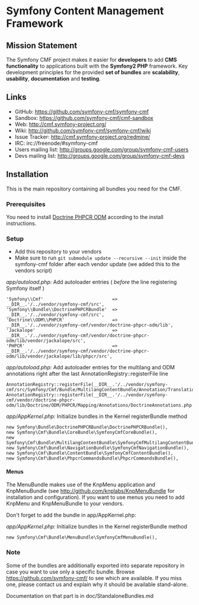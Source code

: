 # Symfony Content Management Framework

## Mission Statement

The Symfony CMF project makes it easier for **developers** to add **CMS functionality** to applications built with the **Symfony2 PHP** framework. Key development principles for the provided **set of bundles** are **scalability**, **usability**, **documentation** and **testing**.


## Links

- GitHub: <https://github.com/symfony-cmf/symfony-cmf>
- Sandbox: <https://github.com/symfony-cmf/cmf-sandbox>
- Web: <http://cmf.symfony-project.org/>
- Wiki: <http://github.com/symfony-cmf/symfony-cmf/wiki>
- Issue Tracker: <http://cmf.symfony-project.org/redmine/>
- IRC: irc://freenode/#symfony-cmf
- Users mailing list: <http://groups.google.com/group/symfony-cmf-users>
- Devs mailing list: <http://groups.google.com/group/symfony-cmf-devs>


## Installation

This is the main repository containing all bundles you need for the CMF.

### Prerequisites

You need to install [Doctrine PHPCR ODM](http://github.com/doctrine/phpcr-odm) according to the install instructions.

### Setup

* Add this repository to your vendors
* Make sure to run ```git submodule update --recursive --init``` inside the symfony-cmf folder after each vendor update (we added this to the vendors script)

*app/autoload.php:* Add autoloader entries ( *before* the line registering Symfony itself )

    'Symfony\\Cmf'                          => __DIR__.'/../vendor/symfony-cmf/src',
    'Symfony\\Bundle\\DoctrinePHPCRBundle'  => __DIR__.'/../vendor/symfony-cmf/src',
    'Doctrine\\ODM\\PHPCR'                  => __DIR__.'/../vendor/symfony-cmf/vendor/doctrine-phpcr-odm/lib',
    'Jackalope'                             => __DIR__.'/../vendor/symfony-cmf/vendor/doctrine-phpcr-odm/lib/vendor/jackalope/src',
    'PHPCR'                                 => __DIR__.'/../vendor/symfony-cmf/vendor/doctrine-phpcr-odm/lib/vendor/jackalope/lib/phpcr/src',


*app/autoload.php:* Add autoloader entries for the multilang and ODM annotations right after the last AnnotationRegistry::registerFile line

    AnnotationRegistry::registerFile(__DIR__.'/../vendor/symfony-cmf/src/Symfony/Cmf/Bundle/MultilangContentBundle/Annotation/TranslationAnnotations.php');
    AnnotationRegistry::registerFile(__DIR__.'/../vendor/symfony-cmf/vendor/doctrine-phpcr-odm/lib/Doctrine/ODM/PHPCR/Mapping/Annotations/DoctrineAnnotations.php');

*app/AppKernel.php:* Initialize bundles in the Kernel registerBundle method

    new Symfony\Bundle\DoctrinePHPCRBundle\DoctrinePHPCRBundle(),
    new Symfony\Cmf\Bundle\CoreBundle\SymfonyCmfCoreBundle(),
    new Symfony\Cmf\Bundle\MultilangContentBundle\SymfonyCmfMultilangContentBundle(),
    new Symfony\Cmf\Bundle\NavigationBundle\SymfonyCmfNavigationBundle(),
    new Symfony\Cmf\Bundle\ContentBundle\SymfonyCmfContentBundle(),
    new Symfony\Cmf\Bundle\PhpcrCommandsBundle\PhpcrCommandsBundle(),

#### Menus

The MenuBundle makes use of the KnpMenu application and KnpMenuBundle (see http://github.com/knplabs/KnpMenuBundle for installation and configuration). If you want to use menus you need to add KnpMenu and KnpMenuBundle to your vendors.

Don't forget to add the bundle in app/AppKernel.php:

*app/AppKernel.php:* Initialize bundles in the Kernel registerBundle method

    new Symfony\Cmf\Bundle\MenuBundle\SymfonyCmfMenuBundle(),


### Note

Some of the bundles are additionally exported into separate repository in case
you want to use only a specific bundle. Browse https://github.com/symfony-cmf/
to see which are available. If you miss one, please contact us and explain why
it should be available stand-alone.

Documentation on that part is in doc/StandaloneBundles.md
